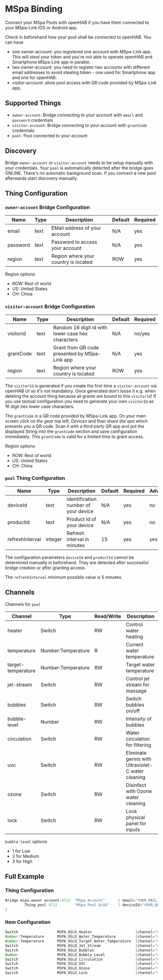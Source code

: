 # MSpa Binding

Connect your MSpa Pools with openHAB if you have them connected to your MSpa-Link IOS or Android app.

Check in beforehand how your pool shall be connected to openHAB.
You can have 

- one owner-account: you registered one account with MSpa-Link app. This will _steal_ your token and you're not able to operate openHAB and Smartphone MSpa-Link app in parallel.
- two owner-account: you need to register two accounts with different email addresses to avoid stealing token - one used for Smartphone app and one for openHAB.
- visitor-account: allow pool access with QR code provided by MSpa-Link app.

## Supported Things

- `owner-account`: Bridge connecting to your account with `email` and `password` credentials
- `visitor-account`: Bridge connecting to your account with `grantCode` credentials
- `pool`: Pool connected to your account

## Discovery

Bridge `owner-account` or `visitor-account` needs to be setup manually with your credentials.
Your `pool` is automatically detected after the bridge goes ONLINE.
There's no automatic background scan.
If you connect a new pool afterwards start discovery manually.


## Thing Configuration

### `owner-account` Bridge Configuration

| Name            | Type    | Description                           | Default | Required | 
|-----------------|---------|---------------------------------------|---------|----------|
| email           | text    | EMail address of your account         | N/A     | yes      |
| password        | text    | Password to access your account       | N/A     | yes      |
| region          | text    | Region where your country is located  | ROW     | yes      |

Region options

- ROW: Rest of world
- US: United States
- CH: China

### `visitor-account` Bridge Configuration

| Name              | Type    | Description                                         | Default | Required | 
|-------------------|---------|-----------------------------------------------------|---------|----------|
| visitorId         | text    | Random 16 digit id with lower case hex characters   | N/A     | no/yes   |
| grantCode         | text    | Grant from QR code presented by MSpa-Link app       | N/A     | yes      |
| region            | text    | Region where your country is located                | ROW     | yes      |

The `visitorId` is generated if you create the first time a `visitor-account` via openHAB UI so it's not mandatory. 
Once generated don't loose it e.g. when deleting the account thing because all grants are bound to this `visitorId`!
If you use textual configuration you need to generate your own `visitorId` as 16 digit hex lower case characters.

The `grantCode` is a QR code provided by MSpa-Link app.
On your main screen click on _the gear_ top left, _Devices_ and then _share the spa_ which presents you a QR code.
Scan it with a third party QR app and put the displayed String into the `grantCode` section and save configuration immediately. 
This `grantCode` is valid for a limited time to grant access.

Region options

- ROW: Rest of world
- US: United States
- CH: China

### `pool` Thing Configuration

| Name              | Type      | Description                           | Default   | Required | Advanced   |
|-------------------|-----------|---------------------------------------|-----------|----------|------------|
| deviceId          | text      | Identification number of your device  | N/A       | yes      | no         |
| productId         | text      | Product Id of your device             | N/A       | yes      | no         |
| refreshInterval   | integer   | Refresh interval in minutes           | 15        | yes      | yes        |

The configuration parameters `deviceId` and `productId` cannot be determined manually in beforehand.
They are detected after successful bridge creation or after granting access.

The `refreshInterval` minimum possible value is 5 minutes.

## Channels

Channels for `pool`

| Channel               | Type                  | Read/Write | Description                                          |
|-----------------------|-----------------------|------------|------------------------------------------------------|
| heater                | Switch                | RW         | Control water heating                                |
| temperature           | Number:Temperature    | R          | Current water temperature                            |
| target-temperature    | Number:Temperature    | RW         | Target water temperature                             |
| jet-stream            | Switch                | RW         | Control jet stream for massage                       |
| bubbles               | Switch                | RW         | Switch bubbles on/off                                |
| bubble-level          | Number                | RW         | Intensity of bubbles                                 |
| circulation           | Switch                | RW         | Water circulation for filtering                      |
| uvc                   | Switch                | RW         | Eliminate germs with Ultraviolet-C water cleaning    |
| ozone                 | Switch                | RW         | Disinfect with Ozone water cleaning                  |
| lock                  | Switch                | RW         | Lock physical panel for inputs                       |

`bubble-level` options

- 1 for Low
- 2 for Medium
- 3 for High

## Full Example

### Thing Configuration

```java
Bridge mspa:owner-account:4711  "MSpa Account"      [ email="YOUR_MAIL_ADDRESS",password="YOUR_PASSWORD", region="ROW"] {
         Thing pool 4712        "MSpa Pool OLSO"    [ deviceId="YOUR_DEVICE_ID", productId="YOUR_PRODUCT_ID"]
}
```

### Item Configuration

```java
Switch                  MSPA_OSLO_Heater                    {channel="mspa:pool:4711:4712:heater" }
Number:Temperature      MSPA_OSLO_Water_Temperature         {channel="mspa:pool:4711:4712:temperature" }
Number:Temperature      MSPA_OSLO_Target_Water_Temperature  {channel="mspa:pool:4711:4712:target-temperature" }
Switch                  MSPA_OSLO_Jet_Stream                {channel="mspa:pool:4711:4712:jet-stream" }
Switch                  MSPA_OSLO_Bubbles                   {channel="mspa:pool:4711:4712:bubbles" }
Number                  MSPA_OSLO_Bubble_Level              {channel="mspa:pool:4711:4712:bubble-level" }
Switch                  MSPA_OSLO_Circulation               {channel="mspa:pool:4711:4712:circulation" }
Switch                  MSPA_OSLO_UVC                       {channel="mspa:pool:4711:4712:uvc" }
Switch                  MSPA_OSLO_Ozone                     {channel="mspa:pool:4711:4712:ozone" }
Switch                  MSPA_OSLO_Lock                      {channel="mspa:pool:4711:4712:lock" }

```
